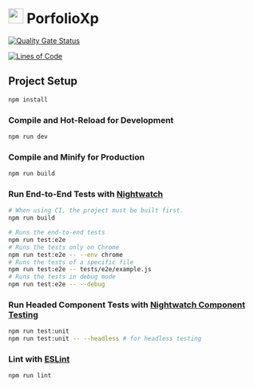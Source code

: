 # <img src="https://lh6.googleusercontent.com/proxy/O0jtLgr-_kq0MLNcfc-mNens2PSj9oDn4296O8SgMRO2hv4SrTtKjTZN6iecZPdxD67l6YUk26QL0raQ818tXOioabNh1mYpQxQfHw" width="30px"> PorfolioXp

[![Quality Gate Status](https://sonarqube.rocketegg.systems/api/project_badges/measure?project=PortfolioXp&metric=alert_status&token=sqb_c0b5f74b6c031ae2f329c6c588e3c8bc48556788)](https://sonarqube.rocketegg.systems/dashboard?id=PortfolioXp)

[![Lines of Code](https://sonarqube.rocketegg.systems/api/project_badges/measure?project=PortfolioXp&metric=ncloc&token=sqb_c0b5f74b6c031ae2f329c6c588e3c8bc48556788)](https://sonarqube.rocketegg.systems/dashboard?id=PortfolioXp)
## Project Setup

```sh
npm install
```

### Compile and Hot-Reload for Development

```sh
npm run dev
```

### Compile and Minify for Production

```sh
npm run build
```

### Run End-to-End Tests with [Nightwatch](https://nightwatchjs.org/)

```sh
# When using CI, the project must be built first.
npm run build

# Runs the end-to-end tests
npm run test:e2e
# Runs the tests only on Chrome
npm run test:e2e -- --env chrome
# Runs the tests of a specific file
npm run test:e2e -- tests/e2e/example.js
# Runs the tests in debug mode
npm run test:e2e -- --debug
```
    
### Run Headed Component Tests with [Nightwatch Component Testing](https://nightwatchjs.org/guide/component-testing/introduction.html)
  
```sh
npm run test:unit
npm run test:unit -- --headless # for headless testing
```

### Lint with [ESLint](https://eslint.org/)

```sh
npm run lint
```
